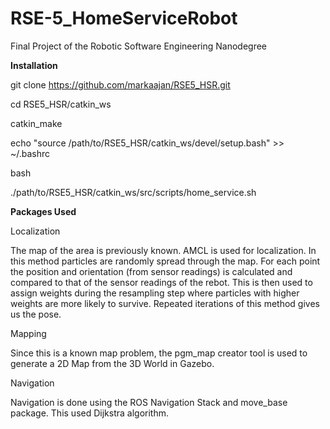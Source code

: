 # RSE-5_HomeServiceRobot
Final Project of the Robotic Software Engineering Nanodegree

**Installation**



git clone https://github.com/markaajan/RSE5_HSR.git

cd RSE5_HSR/catkin_ws

catkin_make

echo "source /path/to/RSE5_HSR/catkin_ws/devel/setup.bash" >> ~/.bashrc

bash

./path/to/RSE5_HSR/catkin_ws/src/scripts/home_service.sh

**Packages Used**


Localization

The map of the area is previously known. AMCL is used for localization. In this method particles are randomly spread through the map. For each point the position and orientation (from sensor readings) is calculated and compared to that of the sensor readings of the rebot. This is then used to assign weights during the resampling step where particles with higher weights are more likely to survive.
Repeated iterations of this method gives us the pose.

Mapping

Since this is a known map problem, the pgm_map creator tool is used to generate a 2D Map from the 3D World in Gazebo.

Navigation

Navigation is done using the ROS Navigation Stack and move_base package. This used Dijkstra algorithm.
